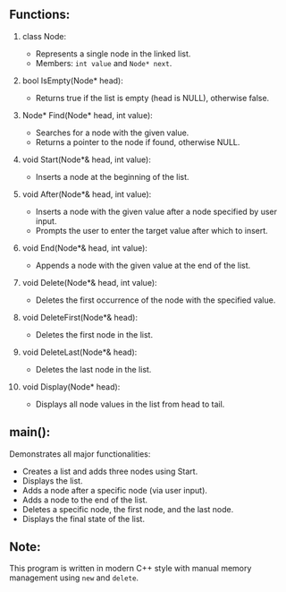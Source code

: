 
Functions:
----------

1. class Node:
   - Represents a single node in the linked list.
   - Members: `int value` and `Node* next`.

2. bool IsEmpty(Node* head):
   - Returns true if the list is empty (head is NULL), otherwise false.

3. Node* Find(Node* head, int value):
   - Searches for a node with the given value.
   - Returns a pointer to the node if found, otherwise NULL.

4. void Start(Node*& head, int value):
   - Inserts a node at the beginning of the list.

5. void After(Node*& head, int value):
   - Inserts a node with the given value after a node specified by user input.
   - Prompts the user to enter the target value after which to insert.

6. void End(Node*& head, int value):
   - Appends a node with the given value at the end of the list.

7. void Delete(Node*& head, int value):
   - Deletes the first occurrence of the node with the specified value.

8. void DeleteFirst(Node*& head):
   - Deletes the first node in the list.

9. void DeleteLast(Node*& head):
   - Deletes the last node in the list.

10. void Display(Node* head):
    - Displays all node values in the list from head to tail.

main():
-------
Demonstrates all major functionalities:
- Creates a list and adds three nodes using Start.
- Displays the list.
- Adds a node after a specific node (via user input).
- Adds a node to the end of the list.
- Deletes a specific node, the first node, and the last node.
- Displays the final state of the list.

Note:
-----
This program is written in modern C++ style with manual memory management using `new` and `delete`.

